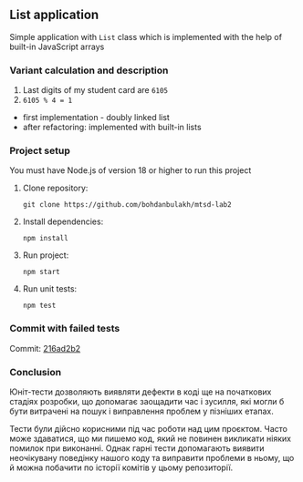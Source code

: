 ## List application

Simple application with `List` class which is implemented with the help of built-in JavaScript arrays

### Variant calculation and description

1. Last digits of my student card are `6105`
2. `6105 % 4 = 1`

- first implementation - doubly linked list
- after refactoring: implemented with built-in lists

### Project setup

You must have Node.js of version 18 or higher to run this project

1. Clone repository:
    ```shell
   git clone https://github.com/bohdanbulakh/mtsd-lab2
   ```
2. Install dependencies:
    ```shell
   npm install
   ```
3. Run project:
    ```shell
   npm start
   ```
4. Run unit tests:
    ```shell
   npm test
   ```

### Commit with failed tests

Commit: [216ad2b2](https://github.com/bohdanbulakh/mtsd-lab2/commit/216ad2b2ef86594dad0e2f069488045f4dd9e70d)

### Conclusion

Юніт-тести дозволяють виявляти дефекти в коді ще на початкових стадіях розробки, що допомагає заощадити час і зусилля,
які могли б бути витрачені на пошук і виправлення проблем у пізніших етапах.

Тести були дійсно корисними під час роботи над цим проєктом. Часто може здаватися, що ми пишемо код, який не повинен
викликати ніяких помилок при виконанні. Однак гарні тести допомагають виявити неочікувану поведінку нашого коду та
виправити проблеми в ньому, що й можна побачити по історії комітів у цьому репозиторії.
